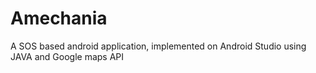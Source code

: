 # Amechania

A SOS based android application, implemented on Android Studio using JAVA and Google maps API
